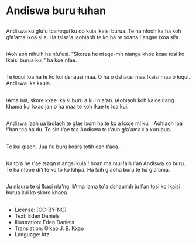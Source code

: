 # Andiswa buru ǂuhan

##
Andiswa ku gǃu'u tca ǂoqui ku oo kuia ǀkaisi burua. Te ha nǃooh ka ha koh gǃa'ama ǀxoa siǃa. Ha tsisa'a ǀaohǀaoh te ko ha re xoana ǃ'angse ǀxoa siǃa.

##
ǀAohǀaoh nǀhuih ha nǃu'usi. "Skorea he nǁaqe-mh nǀanga khoe kxae tosi ko ǀkaisi burua kui," ha koe nǁae.

##
Te ǂoqui ǃoa ha te ko kui dshausi maa. O ha o dshausi maa ǀkaisi maa o ǂoqui. Andiswa ǃka kxuia.

##
ǀAma ǁua, skore kxae ǀkaisi buru a kui nǃa'an. ǀAohǀaoh koh kaice ǂ'ang khama kui kxao jan o ha maa te koh ǀkae te ǀoa kui.

##
Andiswa ǃaah ua ǀaoǀaoh te gǀae ǀxom ha te ko a kxoe mi kui. ǀAohǀaoh ǀoa ǃ'han tca ha du. Te sin ǁ'ae tca Andiswa te ǂ'aun gǃa'ama ǁ'a xurupua.

##
Te kui gǀaoh. Jua ǀ'u buru koara totih can ǁ'aea.

##
Ka to'a he ǁ'ae tsaqn nǃangsi kuia ǃ'hoan ma nǀui ǃaih ǀ'an Andiswa ko buru. Te ha nǃobe di'i te ko to ko kihpa. Ha ǃaih gǀaoha buru te ha gǃa'ama.

##
Ju nǀauru te si ǃkasi nǀa'ng. ǁAma ǀama to'a dshauǂmh ju ǀ'an tosi ko ǀkaisi burua kui ko skore khoea.

##
* License: [CC-BY-NC]
* Text: Eden Daniels
* Illustration: Eden Daniels
* Translation: Gǂkao J. B. Kxao
* Language: ktz
